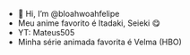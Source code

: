 - 👋 Hi, I’m @bloahwoahfelipe
- Meu  anime favorito é Itadaki, Seieki 😋
- YT: Mateus505
- Minha série animada favorita é Velma (HBO)
